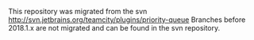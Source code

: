 This repository was migrated from the svn http://svn.jetbrains.org/teamcity/plugins/priority-queue 
Branches before 2018.1.x are not migrated and can be found in the svn repository.